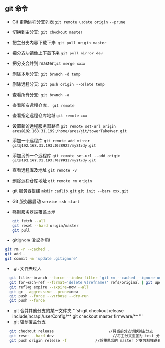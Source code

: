 ## git 命令

- Git 更新远程分支列表 `git remote update origin --prune`
- 切换到主分支: `git checkout master`
- 把主分支内容下载下来: `git pull origin master`
- 把分支从镜像上下载下来 `git pull mirror dev`
- 把分支合并到 master:`git merge xxxx`
- 删除本地分支: `git branch -d temp`
- 删除远程分支: `git push origin --delete temp`
- 查看所有分支: `git branch -a`
- 查看所有远程仓库， `git remote`
- 查看指定远程仓库地址 `git remote xxx`
- 设置新的远程服务器路径 `git remote set-url origin ares@192.168.31.199:/home/ares/git/towerTakeOver.git`
- 添加一个远程库 `git remote add mirror git@192.168.31.193:3038922/myStudy.git`
- 添加另外一个远程库 `git remote set-url --add origin git@192.168.31.193:3038922/myStudy.git`
- 查看远程库及地址 `git remote -v`
- 删除远程仓库地址 `git remote rm origin`
- git 服务器搭建 `mkdir cadlib.git` `git init --bare xxx.git`
- Git 服务器启动 `service ssh start`
- 强制服务器端覆盖本地

  ```sh
  git fetch --all
  git reset --hard origin/master
  git pull
  ```

* gitignore 没起作用!

```sh
git rm -r --cached .
git add .
git commit -m 'update .gitignore'
```

- .git 文件夹过大

```sh
  git filter-branch --force --index-filter 'git rm --cached --ignore-unmatch lib/json_vc71_libmtd.lib' --prune-empty --tag-name-filter cat -- --all
  git for-each-ref --format='delete %(refname)' refs/original | git update-ref --stdin
  git reflog expire --expire=now --all
  git gc --aggressive --prune=now
  git push --force --verbose --dry-run
  git push --force
```

- .git 合并其他分支的某一文件夹
  '''sh
  git checkout release include/ncrapi/userConfig/**
  git checkout master firmware/**
  '''
- .git 强制覆盖分支

```sh
  git checkout release                         //将当前分支切换到主分支
  git reset --hard dev                           //将主分支重置为 test 分支
  git push origin release -f             //将重置后的 master 分支强制推送到远程仓库
```

